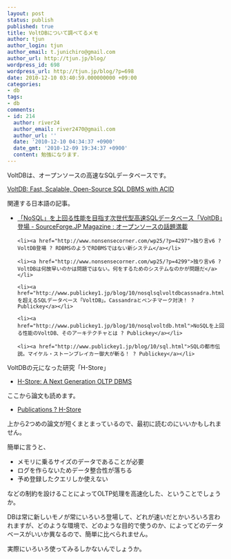 ```yaml
---
layout: post
status: publish
published: true
title: VoltDBについて調べてるメモ
author: tjun
author_login: tjun
author_email: t.junichiro@gmail.com
author_url: http://tjun.jp/blog/
wordpress_id: 698
wordpress_url: http://tjun.jp/blog/?p=698
date: 2010-12-10 03:40:59.000000000 +09:00
categories:
- db
tags:
- db
comments:
- id: 214
  author: river24
  author_email: river2470@gmail.com
  author_url: ''
  date: '2010-12-10 04:34:37 +0900'
  date_gmt: '2010-12-09 19:34:37 +0900'
  content: 勉強になります．
---
```

VoltDBは、オープンソースの高速なSQLデータベースです。

<a href="http://voltdb.com/">VoltDB: Fast, Scalable, Open-Source SQL DBMS with ACID</a>


関連する日本語の記事。
<ul>
	<li><a href="http://sourceforge.jp/magazine/10/05/27/033236">「NoSQL」を上回る性能を目指す次世代型高速SQLデータベース「VoltDB」登場 - SourceForge.JP Magazine : オープンソースの話題満載</a></li>

	<li><a href="http://www.nonsensecorner.com/wp25/?p=4297">独り言v6 ? VoltDB登場 ? RDBMSのようでRDBMSではない新システム</a></li>

	<li><a href="http://www.nonsensecorner.com/wp25/?p=4299">独り言v6 ? VoltDBは何故早いのかは問題ではない。何をするためのシステムなのかが問題だ</a></li>

	<li><a href="http://www.publickey1.jp/blog/10/nosqlsqlvoltdbcassnadra.html">NoSQLを超えるSQLデータベース「VoltDB」。Cassandraとベンチマーク対決！ ? Publickey</a></li>

	<li><a href="http://www.publickey1.jp/blog/10/nosqlvoltdb.html">NoSQLを上回る性能のVoltDB、そのアーキテクチャとは ? Publickey</a></li>

	<li><a href="http://www.publickey1.jp/blog/10/sql.html">SQLの都市伝説。マイケル・ストーンブレイカー御大が斬る！ ? Publickey</a></li>
</ul>



VoltDBの元になった研究「H-Store」
<ul>
	<li><a href="http://hstore.cs.brown.edu/">H-Store: A Next Generation OLTP DBMS</a></li>
</ul>


ここから論文も読めます。
<ul>
	<li><a href="http://hstore.cs.brown.edu/publications/">Publications ? H-Store</a></li>
</ul>

上から2つめの論文が短くまとまっているので、最初に読むのにいいかもしれません。


簡単に言うと、
<ul>
  <li>メモリに乗るサイズのデータであることが必要</li>
  <li>ログを作らないためデータ整合性が落ちる</li>
  <li>予め登録したクエリしか使えない</li>
</ul>
などの制約を設けることによってOLTP処理を高速化した、ということでしょうか。

DBは常に新しいモノが常にいろいろ登場して、どれが速いだとかいろいろ言われますが、どのような環境で、どのような目的で使うのか、によってどのデータベースがいいか異なるので、簡単に比べられません。

実際にいろいろ使ってみるしかないんでしょうか。
